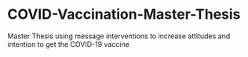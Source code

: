 # COVID-Vaccination-Master-Thesis
Master Thesis using message interventions to increase attitudes and intention to get the COVID-19 vaccine
